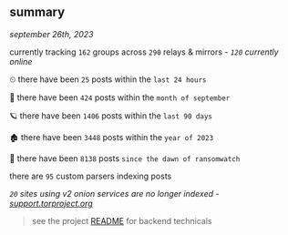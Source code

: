 
## summary
_september 26th, 2023_

currently tracking `162` groups across `290` relays & mirrors - _`120` currently online_

⏲ there have been `25` posts within the `last 24 hours`

🦈 there have been `424` posts within the `month of september`

🪐 there have been `1406` posts within the `last 90 days`

🏚 there have been `3448` posts within the `year of 2023`

🦕 there have been `8138` posts `since the dawn of ransomwatch`

there are `95` custom parsers indexing posts

_`20` sites using v2 onion services are no longer indexed - [support.torproject.org](https://support.torproject.org/onionservices/v2-deprecation/)_

> see the project [README](https://github.com/joshhighet/ransomwatch#ransomwatch--) for backend technicals
